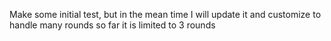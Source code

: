 Make some initial test, but in the mean time I will update it and customize to handle many rounds so far it is limited to 3 rounds
